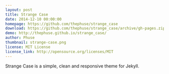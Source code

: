 ```yaml
---
layout: post
title: Strange Case
date: 2014-12-10 00:00:00
homepage: https://github.com/thephuse/strange_case
download: https://github.com/thephuse/strange_case/archive/gh-pages.zip
demo: http://thephuse.github.io/strange_case/
author: Phuse
thumbnail: strange-case.png
license: MIT License
license_link: http://opensource.org/licenses/MIT
---
```


Strange Case is a simple, clean and responsive theme for Jekyll.
